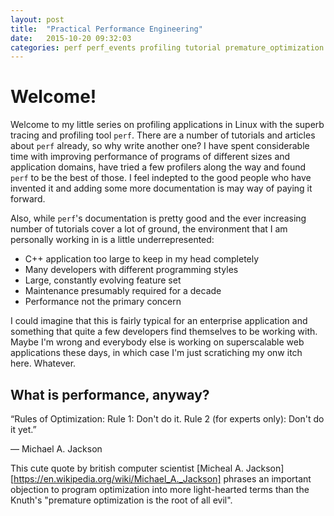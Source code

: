 ```yaml
---
layout: post
title:  "Practical Performance Engineering"
date:   2015-10-20 09:32:03
categories: perf perf_events profiling tutorial premature_optimization
---
```


Welcome!
===

Welcome to my little series on profiling applications in Linux with the superb
tracing and profiling tool `perf`. There are a number of tutorials and articles
about `perf` already, so why write another one? I have spent considerable time
with improving performance of programs of different sizes and application
domains, have tried a few profilers along the way and found `perf` to be the
best of those. I feel indepted to the good people who have invented it and
adding some more documentation is may way of paying it forward.

Also, while `perf`'s documentation is pretty good and the ever increasing
number of tutorials cover a lot of ground, the environment that I am personally
working in is a little underrepresented:
  * C++ application too large to keep in my head completely
  * Many developers with different programming styles
  * Large, constantly evolving feature set
  * Maintenance presumably required for a decade
  * Performance not the primary concern

I could imagine that this is fairly typical for an enterprise application and
something that quite a few developers find themselves to be working with. Maybe
I'm wrong and everybody else is working on superscalable web applications these
days, in which case I'm just scratiching my onw itch here. Whatever.


What is performance, anyway?
---


“Rules of Optimization:
Rule 1: Don't do it.
Rule 2 (for experts only): Don't do it yet.”

― Michael A. Jackson 

This cute quote by british computer scientist [Micheal A.
Jackson][https://en.wikipedia.org/wiki/Michael_A._Jackson] phrases an important
objection to program optimization into more light-hearted terms than the
Knuth's "premature optimization is the root of all evil".
